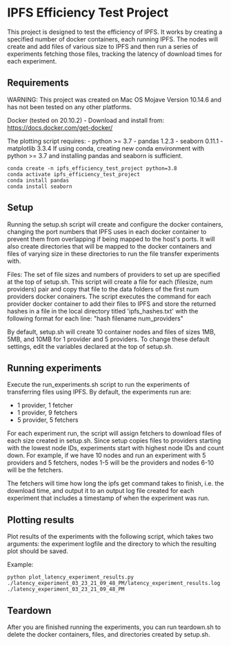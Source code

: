 # IPFS Efficiency Test Project

This project is designed to test the efficiency of IPFS. It works by creating a specified number of docker containers, each running IPFS. The nodes will create and add files of various size to IPFS and then run a series of experiments fetching those files, tracking the latency of download times for each experiment. 

## Requirements

WARNING: This project was created on Mac OS Mojave Version 10.14.6 and has not been tested on any other platforms.

Docker (tested on 20.10.2) - Download and install from: https://docs.docker.com/get-docker/

The plotting script requires:
    - python >= 3.7
    - pandas 1.2.3
    - seaborn 0.11.1
    - matplotlib 3.3.4
If using conda, creating new conda environment with python >= 3.7 and installing pandas and seaborn is sufficient.
```
conda create -n ipfs_efficiency_test_project python=3.8
conda activate ipfs_efficiency_test_project
conda install pandas
conda install seaborn
```

## Setup

Running the setup.sh script will create and configure the docker containers, changing the port numbers that IPFS uses in each docker container to prevent them from overlapping if being mapped to the host's ports. It will also create directories that will be mapped to the docker containers and files of varying size in these directories to run the file transfer experiments with. 

Files:
The set of file sizes and numbers of providers to set up are specified at the top of setup.sh. This script will create a file for each (filesize, num providers) pair and copy that file to the data folders of the first num providers docker conainers. The script executes the command for each provider docker container to add their files to IPFS and store the returned hashes in a file in the local directory titled 'ipfs_hashes.txt' with the following format for each line: 
  "hash filename num_providers"

By default, setup.sh will create 10 container nodes and files of sizes 1MB, 5MB, and 10MB for 1 provider and 5 providers. To change these default settings, edit the variables declared at the top of setup.sh.

## Running experiments

Execute the run_experiments.sh script to run the experiments of transferring files using IPFS. By default, the experiments run are:
  - 1 provider, 1 fetcher
  - 1 provider, 9 fetchers
  - 5 provider, 5 fetchers

For each experiment run, the script will assign fetchers to download files of each size created in setup.sh. Since setup copies files to providers starting with the lowest node IDs, experiments start with highest node IDs and count down. For example, if we have 10 nodes and run an experiment with 5 providers and 5 fetchers, nodes 1-5 will be the providers and nodes 6-10 will be the fetchers. 

The fetchers will time how long the ipfs get command takes to finish, i.e. the download time, and output it to an output log file created for each experiment that includes a timestamp of when the experiment was run. 

## Plotting results

Plot results of the experiments with the following script, which takes two arguments: the experiment logfile and the directory to which the resulting plot should be saved. 

Example: 
```
python plot_latency_experiment_results.py ./latency_experiment_03_23_21_09_48_PM/latency_experiment_results.log ./latency_experiment_03_23_21_09_48_PM
```

## Teardown

After you are finished running the experiments, you can run teardown.sh to delete the docker containers, files, and directories created by setup.sh.


